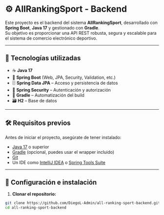 # ⚙️ AllRankingSport - Backend

Este proyecto es el backend del sistema **AllRankingSport**, desarrollado con **Spring Boot**, **Java 17** y gestionado con **Gradle**.  
Su objetivo es proporcionar una API REST robusta, segura y escalable para el sistema de comercio electrónico deportivo.

---

## 📁 Tecnologías utilizadas

- ☕ **Java 17**  
- 🌱 **Spring Boot** (Web, JPA, Security, Validation, etc.)  
- 🗄️ **Spring Data JPA** – Acceso y persistencia de datos  
- 🔐 **Spring Security** – Autenticación y autorización  
- 🧰 **Gradle** – Automatización del build  
- 🗃️ **H2** – Base de datos 

---

## 🛠️ Requisitos previos

Antes de iniciar el proyecto, asegúrate de tener instalado:

- [Java 17](https://adoptium.net/) o superior  
- [Gradle](https://gradle.org/) (opcional, puedes usar el wrapper incluido)  
- [Git](https://git-scm.com/)  
- Un IDE como [IntelliJ IDEA](https://www.jetbrains.com/idea/) o [Spring Tools Suite](https://spring.io/tools)

---

## 🚀 Configuración e instalación

1. **Clonar el repositorio:**

```bash
git clone https://github.com/DiegoL-Admin/all-ranking-sport-backend.git
cd all-ranking-sport-backend
